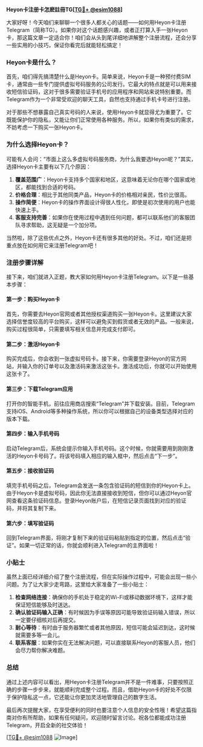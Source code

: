 **Heyon卡注册卡怎麽註冊TG[[TG💪+ @esim1088](https://t.me/s/esim1088)]**

大家好呀！今天咱们来聊聊一个很多人都关心的话题——如何用Heyon卡注册Telegram（简称TG）。如果你对这个话题感兴趣，或者正打算入手一张Heyon卡，那这篇文章一定适合你！咱们会从头到尾详细地讲解整个注册流程，还会分享一些实用的小技巧，保证你看完后就能轻松搞定！

### Heyon卡是什么？

首先，咱们得先搞清楚什么是Heyon卡。简单来说，Heyon卡是一种预付费SIM卡，通常由一些专门提供虚拟号码服务的公司发行。它最大的特点就是可以用来接收短信验证码，这对于很多需要验证手机号的应用程序和网站来说特别重要。而Telegram作为一个非常受欢迎的聊天工具，自然也支持通过手机卡号进行注册。

对于那些不想暴露自己真实号码的人来说，使用Heyon卡就显得尤为重要了。它既能保护你的隐私，又能让你们正常使用各种服务。所以，如果你有类似的需求，不妨考虑一下购买一张Heyon卡。

### 为什么选择Heyon卡？

可能有人会问：“市面上这么多虚拟号码服务商，为什么我要选Heyon呢？”其实，选择Heyon卡主要有以下几个原因：

1. **覆盖范围广**：Heyon卡支持多个国家和地区，这意味着无论你在哪个国家或地区，都能找到合适的号码。
2. **价格合理**：相比于其他同类产品，Heyon卡的价格相对亲民，性价比很高。
3. **操作简便**：Heyon卡的操作界面设计得很人性化，即使是初次使用的用户也能快速上手。
4. **客服支持完善**：如果你在使用过程中遇到任何问题，都可以联系他们的客服团队寻求帮助，这无疑是一个加分项。

当然啦，除了这些优点之外，Heyon卡还有很多其他的好处。不过，咱们还是把重点放在如何用它来注册Telegram吧！

### 注册步骤详解

接下来，咱们就进入正题，教大家如何用Heyon卡注册Telegram。以下是一些基本步骤：

#### 第一步：购买Heyon卡

首先，你需要去Heyon官网或者其他授权渠道购买一张Heyon卡。这里建议大家选择信誉度较高的平台购买，这样可以避免买到假货或者无效的产品。一般来说，购买过程很简单，只需要填写相关信息并完成支付即可。

#### 第二步：激活Heyon卡

购买完成后，你会收到一张虚拟号码卡。接下来，你需要登录Heyon的官方网站，并输入你的订单号以及激活码来激活这张卡。激活成功后，你就可以开始使用这张卡了。

#### 第三步：下载Telegram应用

打开你的智能手机，前往应用商店搜索“Telegram”并下载安装。目前，Telegram支持iOS、Android等多种操作系统，所以你可以根据自己的设备类型选择对应的版本下载。

#### 第四步：输入手机号码

启动Telegram后，系统会提示你输入手机号码。这个时候，你就需要用到刚刚激活的Heyon卡号码了。将该号码填入相应的输入框中，然后点击“下一步”。

#### 第五步：接收验证码

填完手机号码之后，Telegram会发送一条包含验证码的短信到你的Heyon卡上。由于Heyon卡是虚拟号码，因此你无法直接接收到短信，但你可以通过Heyon官网查看这条验证码信息。登录Heyon账户后，在短信记录页面找到对应的验证码，并将其复制下来。

#### 第六步：填写验证码

回到Telegram界面，将刚才复制下来的验证码粘贴到指定的位置，然后点击“验证”。如果一切正常的话，你就会顺利进入Telegram的主界面啦！

### 小贴士

虽然上面已经详细介绍了整个注册流程，但在实际操作过程中，可能会出现一些小问题。为了让大家少走弯路，这里给大家准备了一些小贴士：

1. **检查网络连接**：确保你的手机处于稳定的Wi-Fi或移动数据环境下，这样才能保证短信能够及时送达。
2. **确认验证码输入正确**：有时候因为手误等原因可能导致验证码输入错误，所以一定要仔细核对后再提交。
3. **耐心等待**：有时由于服务器繁忙或者其他原因，短信可能会延迟到达，这时候就需要多等一会儿。
4. **联系客服**：如果你实在无法解决问题，可以直接联系Heyon的客服人员，他们会尽力帮你解决难题。

### 总结

通过上述内容可以看出，用Heyon卡注册Telegram并不是一件难事，只要按照正确的步骤一步步来，就能顺利完成整个过程。而且，借助Heyon卡的好处不仅限于保护隐私这一点，它还能让你更加灵活地管理自己的数字生活。

最后再次提醒大家，在享受便利的同时也要注意个人信息的安全性哦！希望这篇指南对你有所帮助，如果有任何疑问，欢迎随时留言讨论。祝各位都能成功注册Telegram，开启全新的社交体验！

[[TG💪+ @esim1088](https://t.me/s/esim1088) ![Image](https://i.postimg.cc/4NQfJmqS/Snipaste-2025-05-13-00-14-12.png)]